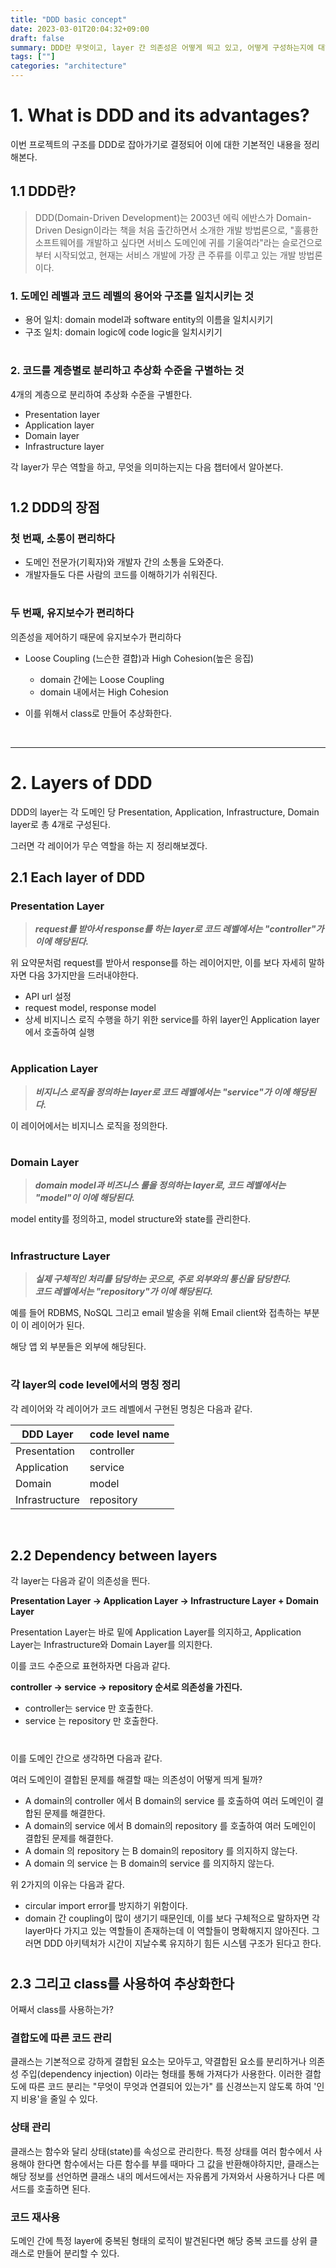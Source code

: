 ```yaml
---
title: "DDD basic concept"
date: 2023-03-01T20:04:32+09:00
draft: false
summary: DDD란 무엇이고, layer 간 의존성은 어떻게 띄고 있고, 어떻게 구성하는지에 대해 정리해본다. 또한 이를 class를 사용하여 추상화하는 이유도 정리해본다.  
tags: [""]
categories: "architecture"
---
```



# 1. What is DDD and its advantages?

이번 프로젝트의 구조를 DDD로 잡아가기로 결정되어 이에 대한 기본적인 내용을 정리해본다.

## 1.1 DDD란?

> DDD(Domain-Driven Development)는 2003년 에릭 에반스가 Domain-Driven Design이라는 책을 처음 출간하면서 소개한 개발 방법론으로, "훌륭한 소프트웨어를 개발하고 싶다면 서비스 도메인에 귀를 기울여라"라는 슬로건으로부터 시작되었고, 현재는 서비스 개발에 가장 큰 주류를 이루고 있는 개발 방법론이다.

### 1. 도메인 레벨과 코드 레벨의 용어와 구조를 일치시키는 것

- 용어 일치: domain model과 software entity의 이름을 일치시키기  
- 구조 일치: domain logic에 code logic을 일치시키기  

#

### 2. 코드를 계층별로 분리하고 추상화 수준을 구별하는 것  

4개의 계층으로 분리하여 추상화 수준을 구별한다.  

- Presentation layer
- Application layer  
- Domain layer
- Infrastructure layer  

각 layer가 무슨 역할을 하고, 무엇을 의미하는지는 다음 챕터에서 알아본다.  

#

## 1.2 DDD의 장점

### 첫 번째, 소통이 편리하다

- 도메인 전문가(기획자)와 개발자 간의 소통을 도와준다.  
- 개발자들도 다른 사람의 코드를 이해하기가 쉬워진다.  

#

### 두 번째, 유지보수가 편리하다  

의존성을 제어하기 때문에 유지보수가 편리하다  

- Loose Coupling (느슨한 결합)과 High Cohesion(높은 응집)
  - domain 간에는 Loose Coupling
  - domain 내에서는 High Cohesion

- 이를 위해서 class로 만들어 추상화한다.  

&nbsp;

---

# 2. Layers of DDD

DDD의 layer는 각 도메인 당 Presentation, Application, Infrastructure, Domain layer로 총 4개로 구성된다.

그러면 각 레이어가 무슨 역할을 하는 지 정리해보겠다.  

## 2.1 Each layer of DDD

### Presentation Layer

> **_request를 받아서 response를 하는 layer로 코드 레벨에서는 "controller"가 이에 해당된다._**

위 요약문처럼 request를 받아서 response를 하는 레이어지만, 이를 보다 자세히 말하자면 다음 3가지만을 드러내야한다.

- API url 설정  
- request model, response model  
- 상세 비지니스 로직 수행을 하기 위한 service를 하위 layer인 Application layer에서 호출하여 실행

#

### Application Layer

> **_비지니스 로직을 정의하는 layer로 코드 레벨에서는 "service"가 이에 해당된다._**  

이 레이어에서는 비지니스 로직을 정의한다.  

#

### Domain Layer

> **_domain model과 비즈니스 룰을 정의하는 layer로, 코드 레벨에서는 "model"이 이에 해당된다._**

model entity를 정의하고, model structure와 state를 관리한다.  

#

### Infrastructure Layer

> **_실제 구체적인 처리를 담당하는 곳으로, 주로 외부와의 통신을 담당한다._**  
> **_코드 레벨에서는 "repository"가 이에 해당된다._**

예를 들어 RDBMS, NoSQL 그리고 email 발송을 위해 Email client와 접촉하는 부분이 이 레이어가 된다.  

해당 앱 외 부분들은 외부에 해당된다.  

#

### 각 layer의 code level에서의 명칭 정리  

각 레이어와 각 레이어가 코드 레벨에서 구현된 명칭은 다음과 같다.

| DDD Layer | code level name |
|---- |---- |
| Presentation|controller |
| Application | service |
| Domain| model |
| Infrastructure| repository |

&nbsp;

## 2.2 Dependency between layers

각 layer는 다음과 같이 의존성을 띈다.  

**Presentation Layer → Application Layer → Infrastructure Layer + Domain Layer**

Presentation Layer는 바로 밑에 Application Layer를 의지하고, Application Layer는 Infrastructure와 Domain Layer를 의지한다.

이를 코드 수준으로 표현하자면 다음과 같다.

**controller -> service -> repository 순서로 의존성을 가진다.**

- controller는 service 만 호출한다.
- service 는 repository 만 호출한다.  

#

이를 도메인 간으로 생각하면 다음과 같다.

여러 도메인이 결합된 문제를 해결할 때는 의존성이 어떻게 띄게 될까?

- A domain의 controller 에서 B domain의 service 를 호출하여 여러 도메인이 결합된 문제를 해결한다.  
- A domain의 service 에서 B domain의 repository 를 호출하여 여러 도메인이 결합된 문제를 해결한다.  
- A domain 의 repository 는 B domain의 repository 를 의지하지 않는다.
- A domain 의 service 는 B domain의 service 를 의지하지 않는다.  

위 2가지의 이유는 다음과 같다.  

- circular import error를 방지하기 위함이다.  
- domain 간 coupling이 많이 생기기 때문인데, 이를 보다 구체적으로 말하자면 각 layer마다 가지고 있는 역할들이 존재하는데 이 역할들이 명확해지지 않아진다. 그러면 DDD 아키텍처가 시간이 지날수록 유지하기 힘든 시스템 구조가 된다고 한다.  

#

## 2.3 그리고 class를 사용하여 추상화한다

어째서 class를 사용하는가?

### 결합도에 따른 코드 관리

클래스는 기본적으로 강하게 결합된 요소는 모아두고, 약결합된 요소를 분리하거나 의존성 주입(dependency injection) 이라는 형태를 통해 가져다가 사용한다. 이러한 결합도에 따른 코드 분리는 "무엇이 무엇과 연결되어 있는가" 를 신경쓰는지 않도록 하여 '인지 비용'을 줄일 수 있다.  

### 상태 관리

클래스는 함수와 달리 상태(state)를 속성으로 관리한다. 특정 상태를 여러 함수에서 사용해야 한다면 함수에서는 다른 함수를 부를 때마다 그 값을 반환해야하지만, 클래스는 해당 정보를 선언하면 클래스 내의 메서드에서는 자유롭게 가져와서 사용하거나 다른 메서드를 호출하면 된다.  

### 코드 재사용  

도메인 간에 특정 layer에 중복된 형태의 로직이 발견된다면 해당 중복 코드를 상위 클래스로 만들어 분리할 수 있다.
